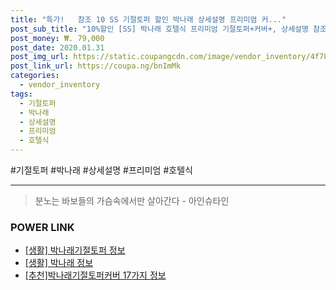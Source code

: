 ```yaml
--- 
title: "특가!   참조 10 SS 기절토퍼 할인 박나래 상세설명 프리미엄 커..." 
post_sub_title: "10%할인 [SS] 박나래 호텔식 프리미엄 기절토퍼+커버+, 상세설명 참조" 
post_money: ₩. 79,000 
post_date: 2020.01.31 
post_img_url: https://static.coupangcdn.com/image/vendor_inventory/4f78/0ed39b6847b41e32fb218b5dc6eb65f1c70d806d779418bbee2fa897639d.jpg 
post_link_url: https://coupa.ng/bnImMk 
categories: 
  - vendor_inventory 
tags: 
  - 기절토퍼 
  - 박나래 
  - 상세설명 
  - 프리미엄 
  - 호텔식 
--- 
```

  #기절토퍼 #박나래 #상세설명 #프리미엄 #호텔식 
<hr> 

> 분노는 바보들의 가슴속에서만 살아간다 - 아인슈타인 


### POWER LINK

* <a href="https://blog.naver.com/santokki14/221766962969" target="_blank"> [생활] 박나래기절토퍼 정보 </a>
* <a href="https://blog.naver.com/sakai111/221767030916" target="_blank"> [생활] 박나래 정보 </a>
* <a href="https://blog.naver.com/fasyy4321/221790872567" target="_blank">[추천]박나래기절토퍼커버 17가지 정보</a>

